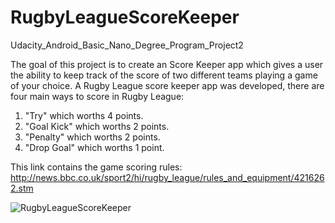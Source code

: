 # RugbyLeagueScoreKeeper
Udacity_Android_Basic_Nano_Degree_Program_Project2

The goal of this project is to create an Score Keeper app which gives a user the ability to keep track of the score of two different teams playing a game of your choice.
A Rugby League score keeper app was developed, there are four main ways to score in Rugby League:
1. "Try" which worths 4 points.
2. "Goal Kick" which worths 2 points.
3. "Penalty" which worths 2 points.
4. "Drop Goal" which worths 1 point.

This link contains the game scoring rules:
http://news.bbc.co.uk/sport2/hi/rugby_league/rules_and_equipment/4216262.stm


![RugbyLeagueScoreKeeper](https://user-images.githubusercontent.com/78722177/145680274-b20c8f68-4562-4af2-b039-a475ac6cb817.png)
